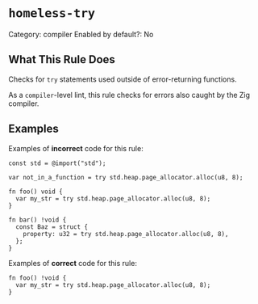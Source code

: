 # `homeless-try`

Category: compiler
Enabled by default?: No

## What This Rule Does

Checks for `try` statements used outside of error-returning functions.

As a `compiler`-level lint, this rule checks for errors also caught by the
Zig compiler.

## Examples

Examples of **incorrect** code for this rule:

```zig
const std = @import("std");

var not_in_a_function = try std.heap.page_allocator.alloc(u8, 8);

fn foo() void {
  var my_str = try std.heap.page_allocator.alloc(u8, 8);
}

fn bar() !void {
  const Baz = struct {
    property: u32 = try std.heap.page_allocator.alloc(u8, 8),
  };
}
```

Examples of **correct** code for this rule:

```zig
fn foo() !void {
  var my_str = try std.heap.page_allocator.alloc(u8, 8);
}
```
